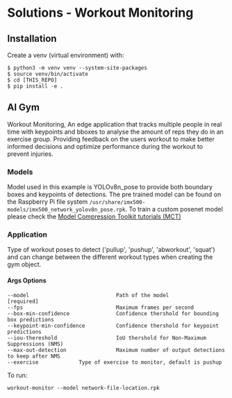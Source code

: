 # Solutions - Workout Monitoring

## Installation

Create a venv (virtual environment) with:
```
$ python3 -m venv venv --system-site-packages
$ source venv/bin/activate
$ cd [THIS_REPO]
$ pip install -e .
```
## AI Gym 
Workout Monitoring, An edge application that tracks multiple people in real time with keypoints and bboxes to analyse the amount of reps they do in an exercise group. Providing feedback on the users workout to make better informed decisions and optimize performance during the workout to prevent injuries. 
### Models
Model used in this example is YOLOv8n_pose to provide both boundary boxes and keypoints of detections. The pre trained model can be found on the Raspberry Pi file system ```/usr/share/imx500-models/imx500_network_yolov8n_pose.rpk```. To train a custom posenet model please check the [Model Compression Toolkit tutorials (MCT)](https://github.com/sony/model_optimization/blob/main/tutorials/notebooks/imx500_notebooks/pytorch/pytorch_yolov8n_pose_for_imx500.ipynb)

### Application
Type of workout poses to detect ('pullup', 'pushup', 'abworkout', 'squat') and can change between the different workout types when creating the gym object.  

#### Args Options
```
--model                            Path of the model                                       [required]
--fps                              Maximum frames per second
--box-min-confidence               Confidence thershold for bounding box predictions
--keypoint-min-confidence          Confidence thershold for keypoint predictions
--iou-thereshold                   IoU thershold for Non-Maximum Suppressions (NMS)
--max-out-detection                Maximum number of output detections to keep after NMS
--exercise 			   Type of exercise to monitor, default is pushup
```
To run:

```
workout-monitor --model network-file-location.rpk 
```


